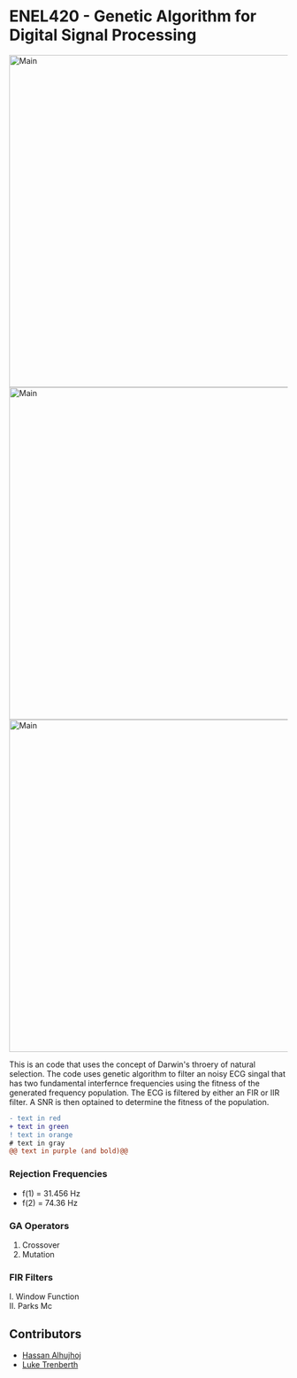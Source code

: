 # ENEL420 - Genetic Algorithm for Digital Signal Processing
<img src="wiki/10kGen.PNG" alt="Main" width="600"/>
<img src="wiki/bf_filtering_10kGen.PNG" alt="Main" width="600"/>
<img src="wiki/bf_filtering_100Gen50Pop.PNG" alt="Main" width="600"/>

This is an code that uses the concept of Darwin's throery of natural selection. The code uses genetic algorithm 
to filter an noisy ECG singal that has two fundamental interfernce frequencies using the fitness of the generated frequency
population. The ECG is filtered by either an FIR or IIR filter. A SNR is then optained to determine the fitness of the population.

```diff
- text in red
+ text in green
! text in orange
# text in gray
@@ text in purple (and bold)@@
```

### Rejection Frequencies
* f(1) = 31.456 Hz
* f(2) = 74.36 Hz

### GA Operators
1. Crossover
2. Mutation

### FIR Filters
I. Window Function  
II. Parks Mc  

## Contributors
* [Hassan Alhujhoj](https://github.com/hassan-alhujhoj)
* [Luke Trenberth](https://eng-git.canterbury.ac.nz/ltr28)